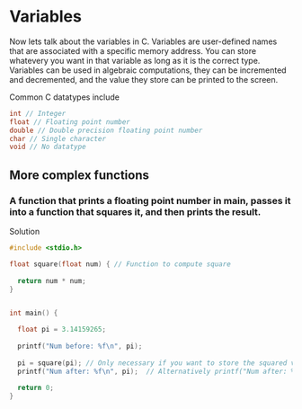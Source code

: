 # Variables
Now lets talk about the variables in C. Variables are user-defined names that are associated with a specific memory address. You can store whatevery you want
in that variable as long as it is the correct type. Variables can be used in algebraic computations, 
they can be incremented and decremented, and the value they store can be printed to the screen.  

Common C datatypes include 
```C
int // Integer
float // Floating point number
double // Double precision floating point number
char // Single character
void // No datatype
```

## More complex functions
### A function that prints a floating point number in main, passes it into a function that squares it, and then prints the result.

  <summary>Solution</summary>
  
  ```C
  #include <stdio.h>
  
  float square(float num) { // Function to compute square
    
    return num * num;
  }
  
  
  int main() {
  
    float pi = 3.14159265;
    
    printf("Num before: %f\n", pi);
    
    pi = square(pi); // Only necessary if you want to store the squared value
    printf("Num after: %f\n", pi);  // Alternatively printf("Num after: %f\n", square(pi)); also works if you do not want to store the new value of pi
    
    return 0;
  }
    
    
  ```
</details>  
